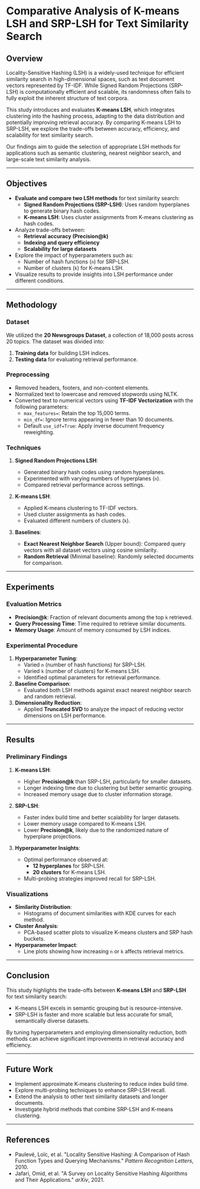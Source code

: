 # **Comparative Analysis of K-means LSH and SRP-LSH for Text Similarity Search**

## **Overview**
Locality-Sensitive Hashing (LSH) is a widely-used technique for efficient similarity search in high-dimensional spaces, such as text document vectors represented by TF-IDF. While Signed Random Projections (SRP-LSH) is computationally efficient and scalable, its randomness often fails to fully exploit the inherent structure of text corpora. 

This study introduces and evaluates **K-means LSH**, which integrates clustering into the hashing process, adapting to the data distribution and potentially improving retrieval accuracy. By comparing K-means LSH to SRP-LSH, we explore the trade-offs between accuracy, efficiency, and scalability for text similarity search.

Our findings aim to guide the selection of appropriate LSH methods for applications such as semantic clustering, nearest neighbor search, and large-scale text similarity analysis.

---

## **Objectives**
- **Evaluate and compare two LSH methods** for text similarity search:
  - **Signed Random Projections (SRP-LSH)**: Uses random hyperplanes to generate binary hash codes.
  - **K-means LSH**: Uses cluster assignments from K-means clustering as hash codes.
- Analyze trade-offs between:
  - **Retrieval accuracy (Precision@k)**
  - **Indexing and query efficiency**
  - **Scalability for large datasets**
- Explore the impact of hyperparameters such as:
  - Number of hash functions (`n`) for SRP-LSH.
  - Number of clusters (`k`) for K-means LSH.
- Visualize results to provide insights into LSH performance under different conditions.

---

## **Methodology**

### **Dataset**
We utilized the **20 Newsgroups Dataset**, a collection of 18,000 posts across 20 topics. The dataset was divided into:
1. **Training data** for building LSH indices.
2. **Testing data** for evaluating retrieval performance.

### **Preprocessing**
- Removed headers, footers, and non-content elements.
- Normalized text to lowercase and removed stopwords using NLTK.
- Converted text to numerical vectors using **TF-IDF Vectorization** with the following parameters:
  - `max_features=`: Retain the top 15,000 terms.
  - `min_df=`: Ignore terms appearing in fewer than 10 documents.
  - Default `use_idf=True`: Apply inverse document frequency reweighting.

### **Techniques**
1. **Signed Random Projections LSH**:
   - Generated binary hash codes using random hyperplanes.
   - Experimented with varying numbers of hyperplanes (`n`).
   - Compared retrieval performance across settings.

2. **K-means LSH**:
   - Applied K-means clustering to TF-IDF vectors.
   - Used cluster assignments as hash codes.
   - Evaluated different numbers of clusters (`k`).

3. **Baselines**:
   - **Exact Nearest Neighbor Search** (Upper bound): Compared query vectors with all dataset vectors using cosine similarity.
   - **Random Retrieval** (Minimal baseline): Randomly selected documents for comparison.

---

## **Experiments**

### **Evaluation Metrics**
- **Precision@k**: Fraction of relevant documents among the top `k` retrieved.
- **Query Processing Time**: Time required to retrieve similar documents.
- **Memory Usage**: Amount of memory consumed by LSH indices.

### **Experimental Procedure**
1. **Hyperparameter Tuning**:
   - Varied `n` (number of hash functions) for SRP-LSH.
   - Varied `k` (number of clusters) for K-means LSH.
   - Identified optimal parameters for retrieval performance.
2. **Baseline Comparison**:
   - Evaluated both LSH methods against exact nearest neighbor search and random retrieval.
3. **Dimensionality Reduction**:
   - Applied **Truncated SVD** to analyze the impact of reducing vector dimensions on LSH performance.

---

## **Results**

### **Preliminary Findings**
1. **K-means LSH**:
   - Higher **Precision@k** than SRP-LSH, particularly for smaller datasets.
   - Longer indexing time due to clustering but better semantic grouping.
   - Increased memory usage due to cluster information storage.

2. **SRP-LSH**:
   - Faster index build time and better scalability for larger datasets.
   - Lower memory usage compared to K-means LSH.
   - Lower **Precision@k**, likely due to the randomized nature of hyperplane projections.

3. **Hyperparameter Insights**:
   - Optimal performance observed at:
     - **12 hyperplanes** for SRP-LSH.
     - **20 clusters** for K-means LSH.
   - Multi-probing strategies improved recall for SRP-LSH.

### **Visualizations**
- **Similarity Distribution**:
  - Histograms of document similarities with KDE curves for each method.
- **Cluster Analysis**:
  - PCA-based scatter plots to visualize K-means clusters and SRP hash buckets.
- **Hyperparameter Impact**:
  - Line plots showing how increasing `n` or `k` affects retrieval metrics.

---

## **Conclusion**
This study highlights the trade-offs between **K-means LSH** and **SRP-LSH** for text similarity search:
- K-means LSH excels in semantic grouping but is resource-intensive.
- SRP-LSH is faster and more scalable but less accurate for small, semantically diverse datasets.

By tuning hyperparameters and employing dimensionality reduction, both methods can achieve significant improvements in retrieval accuracy and efficiency.

---

## **Future Work**
- Implement approximate K-means clustering to reduce index build time.
- Explore multi-probing techniques to enhance SRP-LSH recall.
- Extend the analysis to other text similarity datasets and longer documents.
- Investigate hybrid methods that combine SRP-LSH and K-means clustering.

---

## **References**
- Paulevé, Loïc, et al. "Locality Sensitive Hashing: A Comparison of Hash Function Types and Querying Mechanisms." *Pattern Recognition Letters*, 2010.  
- Jafari, Omid, et al. "A Survey on Locality Sensitive Hashing Algorithms and Their Applications." *arXiv*, 2021.